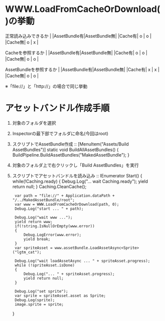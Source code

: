 # WWW.LoadFromCacheOrDownload()の挙動

正常読み込みできるか
|       |AssetBundle有|AssetBundle無|
|Cache有|     o       |      o      |
|Cache無|     o       |      x      |

Cacheを参照するか
|       |AssetBundle有|AssetBundle無|
|Cache有|     o       |      o      |
|Cache無|     o       |      o      |

AssetBundleを参照するか
|       |AssetBundle有|AssetBundle無|
|Cache有|     x       |      x      |
|Cache無|     o       |      o      |

※「file://」と「http://」の場合で同じ挙動

# アセットバンドル作成手順

1. 対象のフォルダを選択
2. Inspectorの最下部でフォルダに命名(今回はroot)
3. スクリプトでAssetBundle作成
::
    [MenuItem("Assets/Build AssetBundles")]
    static void BuildAllAssetBundles()
    {
        BuildPipeline.BuildAssetBundles("MakedAssetBundle");
    }

4. 対象のフォルダ上で右クリックし「Build AssetBundles」を実行
5. スクリプトでアセットバンドルを読み込み
::
    IEnumerator Start()
    {
        while(!Caching.ready)
        {
            Debug.Log("... wait Caching.ready");
            yield return null;
        }
        Caching.CleanCache();

        var path = "file://" + Application.dataPath + "/../MakedAssetBundle/root";
        var www = WWW.LoadFromCacheOrDownload(path, 0);
        Debug.Log("start ... " + path);

        Debug.Log("wait www ...");
        yield return www;
        if(!string.IsNullOrEmpty(www.error))
        {
            Debug.LogError(www.error);
            yield break;
        }
        var spriteAsset = www.assetBundle.LoadAssetAsync<Sprite>("lgtm_cat");

        Debug.Log("wait loadAssetAsync ... " + spriteAsset.progress);
        while (!spriteAsset.isDone)
        {
            Debug.Log("... " + spriteAsset.progress);
            yield return null;
        }

        Debug.Log("set sprite");
        var sprite = spriteAsset.asset as Sprite;
        Debug.Log(sprite);
        image.sprite = sprite;
    }

